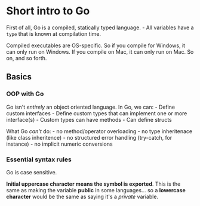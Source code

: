 # Short intro to Go
First of all, Go is a compiled, statically typed language. 
    - All variables have a `type` that is known at compilation time.

Compiled executables are OS-specific. So if you compile for Windows, it can only run on Windows. If you compile on Mac, it can only run on Mac. So on, and so forth.

## Basics
### OOP with Go
Go isn't *entirely* an object oriented language. In Go, we can:
    - Define custom interfaces
    - Define custom types that can implement one or more interface(s)
    - Custom types can have methods
    - Can define structs

What Go *can't* do: 
    - no method/operator overloading
    - no type inheritenace (like class inheritence)
    - no structured error handling (try-catch, for instance)
    - no implicit numeric conversions

### Essential syntax rules
Go is case sensitive. 

**Initial uppercase character means the symbol is exported**. This is the same as making the variable **public** in some languages... so a **lowercase character** would be the same as saying it's a *private* variable.